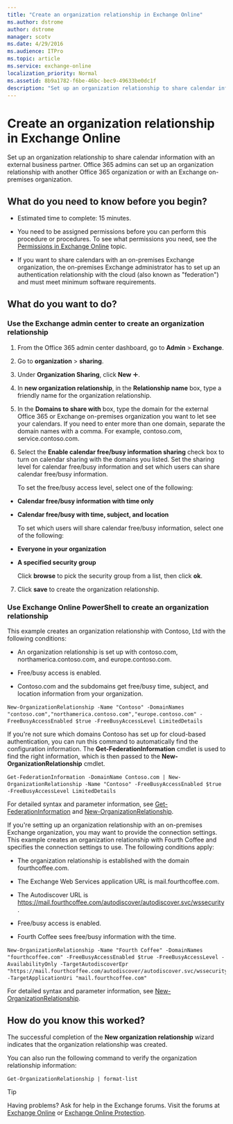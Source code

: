 ```yaml
---
title: "Create an organization relationship in Exchange Online"
ms.author: dstrome
author: dstrome
manager: scotv
ms.date: 4/29/2016
ms.audience: ITPro
ms.topic: article
ms.service: exchange-online
localization_priority: Normal
ms.assetid: 8b9a1782-f6be-46bc-bec9-49633be0dc1f
description: "Set up an organization relationship to share calendar information with an external business partner. Office 365 admins can set up an organization relationship with another Office 365 organization or with an Exchange on-premises organization."
---
```


# Create an organization relationship in Exchange Online

Set up an organization relationship to share calendar information with an external business partner. Office 365 admins can set up an organization relationship with another Office 365 organization or with an Exchange on-premises organization. 
  
## What do you need to know before you begin?

- Estimated time to complete: 15 minutes.
    
- You need to be assigned permissions before you can perform this procedure or procedures. To see what permissions you need, see the [Permissions in Exchange Online](../../permissions-exo/permissions-exo.md) topic. 
    
- If you want to share calendars with an on-premises Exchange organization, the on-premises Exchange administrator has to set up an authentication relationship with the cloud (also known as "federation") and must meet minimum software requirements.
    
## What do you want to do?

### Use the Exchange admin center to create an organization relationship
<a name="BKMK_EAC"> </a>

1. From the Office 365 admin center dashboard, go to **Admin** \> **Exchange**.
    
2. Go to **organization** \> **sharing**.
    
3. Under **Organization Sharing**, click **New** ![Add Icon](../../media/ITPro_EAC_AddIcon.gif).
    
4. In **new organization relationship**, in the **Relationship name** box, type a friendly name for the organization relationship. 
    
5. In the **Domains to share with** box, type the domain for the external Office 365 or Exchange on-premises organization you want to let see your calendars. If you need to enter more than one domain, separate the domain names with a comma. For example, contoso.com, service.contoso.com.
    
6. Select the **Enable calendar free/busy information sharing** check box to turn on calendar sharing with the domains you listed. Set the sharing level for calendar free/busy information and set which users can share calendar free/busy information. 
    
    To set the free/busy access level, select one of the following:
    
  - **Calendar free/busy information with time only**
    
  - **Calendar free/busy with time, subject, and location**
    
    To set which users will share calendar free/busy information, select one of the following:
    
  - **Everyone in your organization**
    
  - **A specified security group**
    
    Click **browse** to pick the security group from a list, then click **ok**.
    
7. Click **save** to create the organization relationship. 
    
### Use Exchange Online PowerShell to create an organization relationship
<a name="BKMK_Shell"> </a>

This example creates an organization relationship with Contoso, Ltd with the following conditions:
  
- An organization relationship is set up with contoso.com, northamerica.contoso.com, and europe.contoso.com.
    
- Free/busy access is enabled.
    
- Contoso.com and the subdomains get free/busy time, subject, and location information from your organization.
    
```
New-OrganizationRelationship -Name "Contoso" -DomainNames "contoso.com","northamerica.contoso.com","europe.contoso.com" -FreeBusyAccessEnabled $true -FreeBusyAccessLevel LimitedDetails
```

If you're not sure which domains Contoso has set up for cloud-based authentication, you can run this command to automatically find the configuration information. The **Get-FederationInformation** cmdlet is used to find the right information, which is then passed to the **New-OrganizationRelationship** cmdlet. 
  
```
Get-FederationInformation -DomainName Contoso.com | New-OrganizationRelationship -Name "Contoso" -FreeBusyAccessEnabled $true -FreeBusyAccessLevel LimitedDetails
```

For detailed syntax and parameter information, see [Get-FederationInformation](https://technet.microsoft.com/library/e7e948c8-453d-49e2-97da-45fd2a7853ba.aspx) and [New-OrganizationRelationship](https://technet.microsoft.com/library/ec35c7ed-6f91-435e-8c9f-9dbc53c993fe.aspx).
  
If you're setting up an organization relationship with an on-premises Exchange organization, you may want to provide the connection settings. This example creates an organization relationship with Fourth Coffee and specifies the connection settings to use. The following conditions apply:
  
- The organization relationship is established with the domain fourthcoffee.com.
    
- The Exchange Web Services application URL is mail.fourthcoffee.com.
    
- The Autodiscover URL is https://mail.fourthcoffee.com/autodiscover/autodiscover.svc/wssecurity.
    
- Free/busy access is enabled.
    
- Fourth Coffee sees free/busy information with the time.
    
```
New-OrganizationRelationship -Name "Fourth Coffee" -DomainNames "fourthcoffee.com" -FreeBusyAccessEnabled $true -FreeBusyAccessLevel -AvailabilityOnly -TargetAutodiscoverEpr "https://mail.fourthcoffee.com/autodiscover/autodiscover.svc/wssecurity" -TargetApplicationUri "mail.fourthcoffee.com"
```

For detailed syntax and parameter information, see [New-OrganizationRelationship](https://technet.microsoft.com/library/ec35c7ed-6f91-435e-8c9f-9dbc53c993fe.aspx).
  
## How do you know this worked?

The successful completion of the **New organization relationship** wizard indicates that the organization relationship was created. 
  
You can also run the following command to verify the organization relationship information:
  
```
Get-OrganizationRelationship | format-list
```

> [!TIP]
> Having problems? Ask for help in the Exchange forums. Visit the forums at [Exchange Online](https://go.microsoft.com/fwlink/p/?linkId=267542) or [Exchange Online Protection](https://go.microsoft.com/fwlink/p/?linkId=285351). 
  

